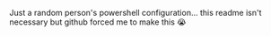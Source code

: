Just a random person's powershell configuration...
this readme isn't necessary but github forced me to make this 😭
